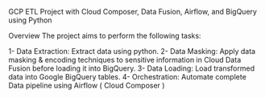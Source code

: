 GCP ETL Project with Cloud Composer, Data Fusion, Airflow, and BigQuery using Python





Overview
The project aims to perform the following tasks:


1- Data Extraction: Extract data using python.
2- Data Masking: Apply data masking & encoding techniques to sensitive information in Cloud Data Fusion before loading it into BigQuery.
3- Data Loading: Load transformed data into Google BigQuery tables.
4- Orchestration: Automate complete Data pipeline using Airflow ( Cloud Composer )
